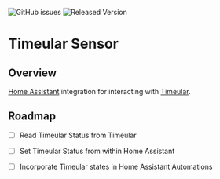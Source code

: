 ![GitHub issues](https://img.shields.io/github/issues/conallob/timeular-sensor)
![Released Version](https://img.shields.io/github/v/release/conallob/timeular-sensor)


# Timeular Sensor

## Overview

[Home Assistant](http://www.home-assistant.io) integration for interacting with [Timeular](http://www.timeular.com).


## Roadmap

- [ ] Read Timeular Status from Timeular

- [ ] Set Timeular Status from within Home Assistant

- [ ] Incorporate Timeular states in Home Assistant Automations
